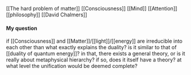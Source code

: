 [[The hard problem of matter]]
[[Consciousness]]
[[Mind]]
[[Attention]]
[[philosophy]]
[[David Chalmers]]

#### My question
if [[Consciousness]] and [[Matter]]/[[light]]/[[energy]] are irreducible into each other than what exactly explains the duality? is it similar to that of [[duality of quantum energy]]? in that, there exists a general theory, or is it really about metaphysical hierarchy? if so, does it itself have a theory? at what level the unification would be deemed complete?